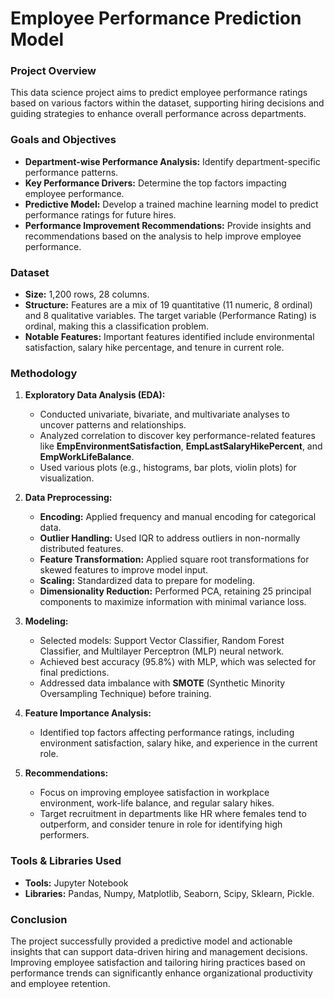 # **Employee Performance Prediction Model**

### **Project Overview**
This data science project aims to predict employee performance ratings based on various factors within the dataset, supporting hiring decisions and guiding strategies to enhance overall performance across departments.

### **Goals and Objectives**
- **Department-wise Performance Analysis:** Identify department-specific performance patterns.
- **Key Performance Drivers:** Determine the top factors impacting employee performance.
- **Predictive Model:** Develop a trained machine learning model to predict performance ratings for future hires.
- **Performance Improvement Recommendations:** Provide insights and recommendations based on the analysis to help improve employee performance.

### **Dataset**
- **Size:** 1,200 rows, 28 columns.
- **Structure:** Features are a mix of 19 quantitative (11 numeric, 8 ordinal) and 8 qualitative variables. The target variable (Performance Rating) is ordinal, making this a classification problem.
- **Notable Features:** Important features identified include environmental satisfaction, salary hike percentage, and tenure in current role.

### **Methodology**

1. **Exploratory Data Analysis (EDA):**
   - Conducted univariate, bivariate, and multivariate analyses to uncover patterns and relationships.
   - Analyzed correlation to discover key performance-related features like **EmpEnvironmentSatisfaction**, **EmpLastSalaryHikePercent**, and **EmpWorkLifeBalance**.
   - Used various plots (e.g., histograms, bar plots, violin plots) for visualization.

2. **Data Preprocessing:**
   - **Encoding:** Applied frequency and manual encoding for categorical data.
   - **Outlier Handling:** Used IQR to address outliers in non-normally distributed features.
   - **Feature Transformation:** Applied square root transformations for skewed features to improve model input.
   - **Scaling:** Standardized data to prepare for modeling.
   - **Dimensionality Reduction:** Performed PCA, retaining 25 principal components to maximize information with minimal variance loss.

3. **Modeling:**
   - Selected models: Support Vector Classifier, Random Forest Classifier, and Multilayer Perceptron (MLP) neural network.
   - Achieved best accuracy (95.8%) with MLP, which was selected for final predictions.
   - Addressed data imbalance with **SMOTE** (Synthetic Minority Oversampling Technique) before training.

4. **Feature Importance Analysis:**
   - Identified top factors affecting performance ratings, including environment satisfaction, salary hike, and experience in the current role.

5. **Recommendations:**
   - Focus on improving employee satisfaction in workplace environment, work-life balance, and regular salary hikes.
   - Target recruitment in departments like HR where females tend to outperform, and consider tenure in role for identifying high performers.

### **Tools & Libraries Used**
- **Tools:** Jupyter Notebook
- **Libraries:** Pandas, Numpy, Matplotlib, Seaborn, Scipy, Sklearn, Pickle.

### **Conclusion**
The project successfully provided a predictive model and actionable insights that can support data-driven hiring and management decisions. Improving employee satisfaction and tailoring hiring practices based on performance trends can significantly enhance organizational productivity and employee retention.
